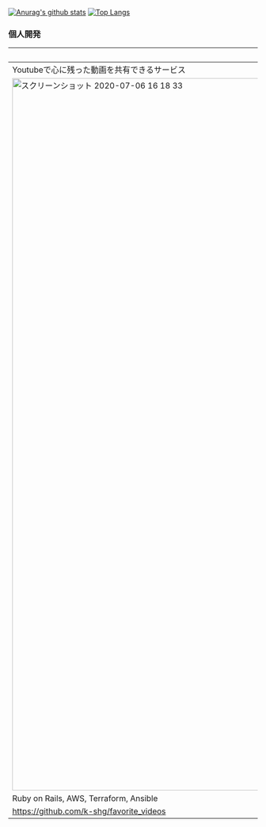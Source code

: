 [![Anurag's github stats](https://github-readme-stats.vercel.app/api?username=k-shg&count_private=true&show_icons=true&theme=dark&show_icons=true)](https://github.com/anuraghazra/github-readme-stats)
[![Top Langs](https://github-readme-stats.vercel.app/api/top-langs/?username=k-shg&count_private=true&theme=dark&show_icons=true&layout=compact)](https://github.com/anuraghazra/github-readme-stats)

### 個人開発
|[Favorite-videos](https://favorite-videos.xyz/)  |  [Todo App](https://react-redux--todo.herokuapp.com/) |
| ---- | ---- |
|  Youtubeで心に残った動画を共有できるサービス  |  生のPHPフルスクラッチで実装 |
|  <img width="1440" alt="スクリーンショット 2020-07-06 16 18 33" src="https://user-images.githubusercontent.com/21212701/91660281-5ec20880-eb10-11ea-9c20-5d7f067b5a7b.png">  |  <img width="854" alt="スクリーンショット 2020-09-08 16 34 01" src="https://user-images.githubusercontent.com/21212701/92446741-3a8db800-f1f1-11ea-86b6-a04ae95ab064.png"> |
|  Ruby on Rails, AWS, Terraform, Ansible  |  React,Redux  |
|  https://github.com/k-shg/favorite_videos  |  https://github.com/k-shg/react_redux |
